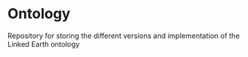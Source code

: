 # Ontology
Repository for storing the different versions and implementation of the Linked Earth ontology

